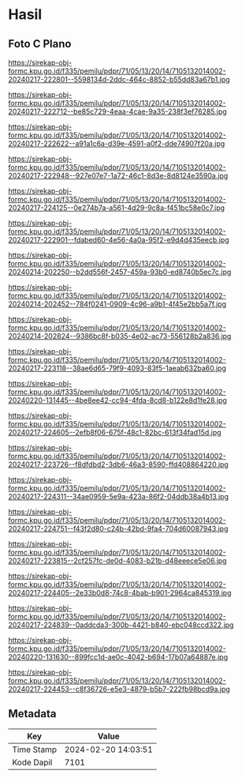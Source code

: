 # Hasil

## Foto C Plano

https://sirekap-obj-formc.kpu.go.id/f335/pemilu/pdpr/71/05/13/20/14/7105132014002-20240217-222801--5598134d-2ddc-464c-8852-b55dd83a67b1.jpg

https://sirekap-obj-formc.kpu.go.id/f335/pemilu/pdpr/71/05/13/20/14/7105132014002-20240217-222712--be85c729-4eaa-4cae-9a35-238f3ef76285.jpg

https://sirekap-obj-formc.kpu.go.id/f335/pemilu/pdpr/71/05/13/20/14/7105132014002-20240217-222622--a91a1c6a-d39e-4591-a0f2-dde74907f20a.jpg

https://sirekap-obj-formc.kpu.go.id/f335/pemilu/pdpr/71/05/13/20/14/7105132014002-20240217-222948--927e07e7-1a72-46c1-8d3e-8d8124e3590a.jpg

https://sirekap-obj-formc.kpu.go.id/f335/pemilu/pdpr/71/05/13/20/14/7105132014002-20240217-224125--0e274b7a-a561-4d29-9c8a-f451bc58e0c7.jpg

https://sirekap-obj-formc.kpu.go.id/f335/pemilu/pdpr/71/05/13/20/14/7105132014002-20240217-222901--fdabed60-4e56-4a0a-95f2-e9d4d435eecb.jpg

https://sirekap-obj-formc.kpu.go.id/f335/pemilu/pdpr/71/05/13/20/14/7105132014002-20240214-202250--b2dd556f-2457-459a-93b0-ed8740b5ec7c.jpg

https://sirekap-obj-formc.kpu.go.id/f335/pemilu/pdpr/71/05/13/20/14/7105132014002-20240214-202452--784f0241-0909-4c96-a9b1-4f45e2bb5a7f.jpg

https://sirekap-obj-formc.kpu.go.id/f335/pemilu/pdpr/71/05/13/20/14/7105132014002-20240214-202824--9386bc8f-b035-4e02-ac73-556128b2a836.jpg

https://sirekap-obj-formc.kpu.go.id/f335/pemilu/pdpr/71/05/13/20/14/7105132014002-20240217-223118--38ae6d65-79f9-4093-83f5-1aeab632ba60.jpg

https://sirekap-obj-formc.kpu.go.id/f335/pemilu/pdpr/71/05/13/20/14/7105132014002-20240220-131445--4be8ee42-cc94-4fda-8cd8-b122e8d1fe28.jpg

https://sirekap-obj-formc.kpu.go.id/f335/pemilu/pdpr/71/05/13/20/14/7105132014002-20240217-224605--2efb8f06-675f-48c1-82bc-613f34fad15d.jpg

https://sirekap-obj-formc.kpu.go.id/f335/pemilu/pdpr/71/05/13/20/14/7105132014002-20240217-223726--f8dfdbd2-3db6-46a3-8590-ffd408864220.jpg

https://sirekap-obj-formc.kpu.go.id/f335/pemilu/pdpr/71/05/13/20/14/7105132014002-20240217-224311--34ae0959-5e9a-423a-86f2-04ddb38a4b13.jpg

https://sirekap-obj-formc.kpu.go.id/f335/pemilu/pdpr/71/05/13/20/14/7105132014002-20240217-224751--f43f2d80-c24b-42bd-9fa4-704d60087943.jpg

https://sirekap-obj-formc.kpu.go.id/f335/pemilu/pdpr/71/05/13/20/14/7105132014002-20240217-223815--2cf257fc-de0d-4083-b21b-d48eeece5e06.jpg

https://sirekap-obj-formc.kpu.go.id/f335/pemilu/pdpr/71/05/13/20/14/7105132014002-20240217-224405--2e33b0d8-74c8-4bab-b901-2964ca845319.jpg

https://sirekap-obj-formc.kpu.go.id/f335/pemilu/pdpr/71/05/13/20/14/7105132014002-20240217-224839--0addcda3-300b-4421-b840-ebc048ccd322.jpg

https://sirekap-obj-formc.kpu.go.id/f335/pemilu/pdpr/71/05/13/20/14/7105132014002-20240220-131630--899fcc1d-ae0c-4042-b694-17b07a64887e.jpg

https://sirekap-obj-formc.kpu.go.id/f335/pemilu/pdpr/71/05/13/20/14/7105132014002-20240217-224453--c8f36726-e5e3-4879-b5b7-222fb98bcd9a.jpg


## Metadata

| Key        | Value               |
| ---------- | ------------------- |
| Time Stamp | 2024-02-20 14:03:51 |
| Kode Dapil | 7101                |



